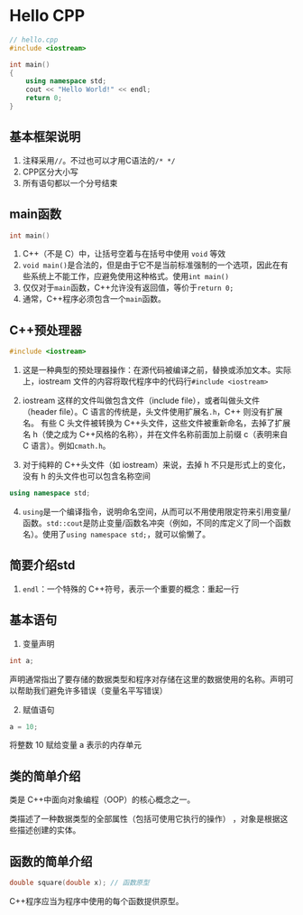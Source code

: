 # Hello CPP

```cpp
// hello.cpp
#include <iostream>

int main()
{
    using namespace std;
    cout << "Hello World!" << endl;
    return 0;
}
```



## 基本框架说明
1. 注释采用`//`。不过也可以才用C语法的`/* */`
2. CPP区分大小写
3. 所有语句都以一个分号结束

## main函数
```cpp
int main()
```
1. C++（不是 C）中，让括号空着与在括号中使用 `void` 等效
2. `void main()`是合法的，但是由于它不是当前标准强制的一个选项，因此在有些系统上不能工作，应避免使用这种格式。使用`int main()`
3. 仅仅对于`main`函数，C++允许没有返回值，等价于`return 0;`
4. 通常，C++程序必须包含一个`main`函数。

## C++预处理器
```cpp
#include <iostream>
```
1. 这是一种典型的预处理器操作：在源代码被编译之前，替换或添加文本。实际上，iostream 文件的内容将取代程序中的代码行`#include <iostream>`

2. iostream 这样的文件叫做包含文件（include file），或者叫做头文件（header file）。C 语言的传统是，头文件使用扩展名`.h`，C++ 则没有扩展名。
有些 C 头文件被转换为 C++头文件，这些文件被重新命名，去掉了扩展名 h（使之成为 C++风格的名称），并在文件名称前面加上前缀 c（表明来自 C 语言）。例如`cmath.h`。

3. 对于纯粹的 C++头文件（如 iostream）来说，去掉 h 不只是形式上的变化，没有 h 的头文件也可以包含名称空间

```cpp
using namespace std;
```
4. `using`是一个编译指令，说明命名空间，从而可以不用使用限定符来引用变量/函数。`std::cout`是防止变量/函数名冲突（例如，不同的库定义了同一个函数名）。使用了`using namespace std;`，就可以偷懒了。

## 简要介绍std
1. `endl`：一个特殊的 C++符号，表示一个重要的概念：重起一行


## 基本语句
1. 变量声明
```cpp
int a;
```
声明通常指出了要存储的数据类型和程序对存储在这里的数据使用的名称。声明可以帮助我们避免许多错误（变量名平写错误）

2. 赋值语句
```cpp
a = 10;
```
将整数 10 赋给变量 a 表示的内存单元

## 类的简单介绍
类是 C++中面向对象编程（OOP）的核心概念之一。

类描述了一种数据类型的全部属性（包括可使用它执行的操作）
，对象是根据这些描述创建的实体。

## 函数的简单介绍
```cpp
double square(double x); // 函数原型
```
C++程序应当为程序中使用的每个函数提供原型。